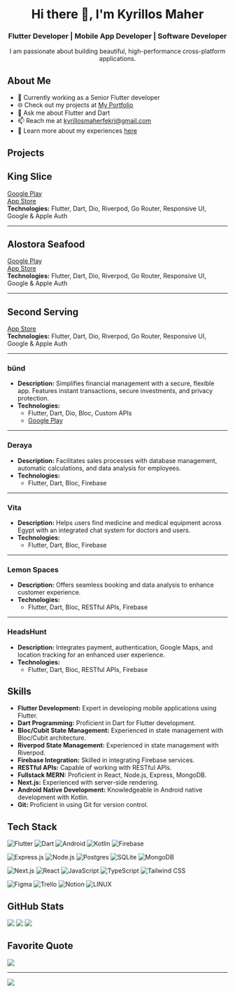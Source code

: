 <h1 align="center">Hi there 👋, I'm Kyrillos Maher</h1>

<h3 align="center">Flutter Developer | Mobile App Developer | Software Developer</h3>

<p align="center">I am passionate about building beautiful, high-performance cross-platform applications.</p>

## About Me
- 🔭 Currently working as a Senior Flutter developer
- 🌐 Check out my projects at [My Portfolio](https://www.compiled-thoughts.tech/about)
- 💬 Ask me about Flutter and Dart
- 📫 Reach me at kyrillosmaherfekri@gmail.com
- 📄 Learn more about my experiences [here](https://drive.google.com/file/d/172l4bZZRmdfSB5dM6Gy9lSXt9XPnjaSO/view?usp=sharing)

## Projects

## King Slice
[Google Play](https://play.google.com/store/apps/details?id=com.kingslice_pizza.app)  
[App Store](https://apps.apple.com/gb/app/king-slice/id6739634206)  
**Technologies:** Flutter, Dart, Dio, Riverpod, Go Router, Responsive UI, Google & Apple Auth  

---

## Alostora Seafood
[Google Play](https://play.google.com/store/apps/details?id=com.alostora_seafood.app)  
[App Store](https://apps.apple.com/gb/app/alostora/id6740809005)  
**Technologies:** Flutter, Dart, Dio, Riverpod, Go Router, Responsive UI, Google & Apple Auth  

---

## Second Serving
[App Store](https://apps.apple.com/gb/app/second-serving/id6741741762)  
**Technologies:** Flutter, Dart, Dio, Riverpod, Go Router, Responsive UI, Google & Apple Auth  

---

### bünd
- **Description:** Simplifies financial management with a secure, flexible app. Features instant transactions, secure investments, and privacy protection.
- **Technologies:** 
  - Flutter, Dart, Dio, Bloc, Custom APIs
  - [Google Play](https://play.google.com/store/apps/details?id=com.bund.bund)
---

### Deraya
- **Description:** Facilitates sales processes with database management, automatic calculations, and data analysis for employees.
- **Technologies:** 
  - Flutter, Dart, Bloc, Firebase
---

### Vita
- **Description:** Helps users find medicine and medical equipment across Egypt with an integrated chat system for doctors and users.
- **Technologies:** 
  - Flutter, Dart, Bloc, Firebase
---

### Lemon Spaces
- **Description:** Offers seamless booking and data analysis to enhance customer experience.
- **Technologies:** 
  - Flutter, Dart, Bloc, RESTful APIs, Firebase
---

### HeadsHunt
- **Description:** Integrates payment, authentication, Google Maps, and location tracking for an enhanced user experience.
- **Technologies:** 
  - Flutter, Dart, Bloc, RESTful APIs, Firebase

## Skills
- **Flutter Development:** Expert in developing mobile applications using Flutter.
- **Dart Programming:** Proficient in Dart for Flutter development.
- **Bloc/Cubit State Management:** Experienced in state management with Bloc/Cubit architecture.
- **Riverpod State Management:** Experienced in state management with Riverpod.
- **Firebase Integration:** Skilled in integrating Firebase services.
- **RESTful APIs:** Capable of working with RESTful APIs.
- **Fullstack MERN:** Proficient in React, Node.js, Express, MongoDB.
- **Next.js:** Experienced with server-side rendering.
- **Android Native Development:** Knowledgeable in Android native development with Kotlin.
- **Git:** Proficient in using Git for version control.

## Tech Stack
![Flutter](https://img.shields.io/badge/Flutter-%2302569B.svg?style=flat&logo=Flutter&logoColor=white) 
![Dart](https://img.shields.io/badge/dart-%230175C2.svg?style=flat&logo=dart&logoColor=white) 
![Android](https://img.shields.io/badge/Android-3DDC84?style=flat&logo=android&logoColor=white) 
![Kotlin](https://img.shields.io/badge/Kotlin-%230095D5.svg?style=flat&logo=kotlin&logoColor=white) 
![Firebase](https://img.shields.io/badge/firebase-%23039BE5.svg?style=flat&logo=firebase)

![Express.js](https://img.shields.io/badge/express.js-%23404d59.svg?style=flat&logo=express&logoColor=%2361DAFB) 
![Node.js](https://img.shields.io/badge/node.js-6DA55F?style=flat&logo=node.js&logoColor=white) 
![Postgres](https://img.shields.io/badge/postgres-%23316192.svg?style=flat&logo=postgresql&logoColor=white) 
![SQLite](https://img.shields.io/badge/sqlite-%2307405e.svg?style=flat&logo=sqlite&logoColor=white) 
![MongoDB](https://img.shields.io/badge/mongodb-%2347A248.svg?style=flat&logo=mongodb&logoColor=white)

![Next.js](https://img.shields.io/badge/Next.js-%23000000.svg?style=flat&logo=next.js&logoColor=white) 
![React](https://img.shields.io/badge/React-%2320232a.svg?style=flat&logo=react&logoColor=%2361DAFB) 
![JavaScript](https://img.shields.io/badge/javascript-%23323330.svg?style=flat&logo=javascript&logoColor=%23F7DF1E) 
![TypeScript](https://img.shields.io/badge/typescript-%23007ACC.svg?style=flat&logo=typescript&logoColor=white) 
![Tailwind CSS](https://img.shields.io/badge/Tailwind_CSS-%231a202c.svg?style=flat&logo=tailwind-css&logoColor=white)

![Figma](https://img.shields.io/badge/figma-%23F24E1E.svg?style=flat&logo=figma&logoColor=white) 
![Trello](https://img.shields.io/badge/Trello-%23026AA7.svg?style=flat&logo=Trello&logoColor=white) 
![Notion](https://img.shields.io/badge/Notion-%23000000.svg?style=flat&logo=notion&logoColor=white) 
![LINUX](https://img.shields.io/badge/Linux-FCC624?style=flat&logo=linux&logoColor=black)

## GitHub Stats
![](https://github-readme-stats.vercel.app/api?username=Ikyrillos&theme=dark&hide_border=false&include_all_commits=false&count_private=false)
![](https://github-readme-streak-stats.herokuapp.com/?user=Ikyrillos&theme=dark&hide_border=false)
![](https://github-readme-stats.vercel.app/api/top-langs/?username=Ikyrillos&theme=dark&hide_border=false&include_all_commits=false&count_private=false&layout=compact)

## Favorite Quote
![](https://quotes-github-readme.vercel.app/api?type=vertical&theme=dark&quote=Things%20don%27t%20turn%20up%20in%20this%20world%20until%20somebody%20turns%20them%20up.&author=James%20A.%20Garfield)

---
[![](https://visitcount.itsvg.in/api?id=Ikyrillos&icon=0&color=3)](https://visitcount.itsvg.in)
